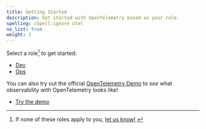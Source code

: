 ```yaml
---
title: Getting Started
description: Get started with OpenTelemetry based on your role.
spelling: cSpell:ignore otel
no_list: true
weight: 1
---
```


Select a role[^1] to get started:

<div class="l-get-started-buttons justify-content-start mt-3 ms-3">

- [Dev](dev/)
- [Ops](ops/)

</div>

You can also try out the official [OpenTelemetry Demo][demo] to _see_ what
observability with OpenTelemetry looks like!

<div class="l-primary-buttons justify-content-start mt-3 mb-5 ms-3">

- [Try the demo][demo]

</div>

[^1]: If none of these roles apply to you, [let us know!][].

[demo]: /ecosystem/demo/
[let us know!]:
  https://github.com/open-telemetry/opentelemetry.io/issues/new?title=Add%20a%20new%20persona:%20My%20Persona&body=Provide%20a%20description%20of%20your%20role%20and%20responsibilities%20and%20what%20your%20observability%20goals%20are
